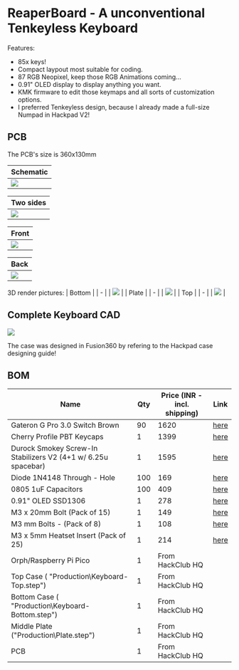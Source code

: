 # ReaperBoard - A unconventional Tenkeyless Keyboard



Features:
- 85x keys!
- Compact laypout most suitable for coding.
- 87 RGB Neopixel, keep those RGB Animations coming...
- 0.91" OLED display to display anything you want.
- KMK firmware to edit those keymaps and all sorts of customization options.
- I preferred Tenkeyless design, because I already made a full-size Numpad in Hackpad V2!

## PCB 

The PCB's size is 360x130mm

| Schematic |
| - |
| ![](https://hc-cdn.hel1.your-objectstorage.com/s/v3/43e181ba590968d68ee1f43a55c178128984dd6c_schematic_page-0001.jpg) |

| Two sides |
| - |
| ![](https://hc-cdn.hel1.your-objectstorage.com/s/v3/e7d3fa2eb3b571d9e9348b085c585fc5688e3c7b_reaperboard-pcb.png) |

| Front |
| - |
| ![](https://hc-cdn.hel1.your-objectstorage.com/s/v3/2dd41328bcb4d24051a3db312d477e8c39b29550_front.png) |

| Back |
| - |
| ![](https://hc-cdn.hel1.your-objectstorage.com/s/v3/585d6de0c55fc12cc4f543bd3e32743e267df823_back.png) |

3D render pictures:
| Bottom |
| - |
| ![](https://hc-cdn.hel1.your-objectstorage.com/s/v3/efbd8cdd229e96b5f9098c4e154e5aa2eda08411_bottom.png) |
| Plate |
| - |
| ![](https://hc-cdn.hel1.your-objectstorage.com/s/v3/274113ff373feaf71396d756c26df1fdf08474dd_plate.png) |
| Top |
| - |
| ![](https://hc-cdn.hel1.your-objectstorage.com/s/v3/74d832ecd1e318c2f60621784b0471682efe66ba_top.png) |

## Complete Keyboard CAD

![](https://hc-cdn.hel1.your-objectstorage.com/s/v3/78373cf88f7b8463eb5ebd165a2df6cf325e3c56_bottom_pcb_plate_top.png)

The case was designed in Fusion360 by refering to the Hackpad case designing guide!

## BOM


| Name                                                          | Qty | Price (INR - incl. shipping) | Link                                                                                                     |
| ------------------------------------------------------------- | --- | ---------------------------- | -------------------------------------------------------------------------------------------------------- |
| Gateron G Pro 3.0 Switch Brown                               | 90  | 1620                         | [here](https://meckeys.com/shop/accessories/keyboard-accessories/key-switches/gateron-g-pro-3-0-switch/) |
| Cherry Profile PBT Keycaps                                    | 1   | 1399                         | [here](https://curiositycaps.in/products/blue-rose-mechainner-blue-cherry-pbt-keycaps)                   |
| Durock Smokey Screw-In Stabilizers V2 (4+1 w/ 6.25u spacebar) | 1   | 1595                         | [here](https://stackskb.com/store/durock-smokey-screw-in-stabilizers-v2/)                                |
| Diode 1N4148 Through - Hole                                   | 100 | 169                          | [here](https://amzn.in/d/j3eLvoh)                                                                        |
| 0805 1uF Capacitors                                  | 100 | 409                          | [here](https://www.mouser.in/ProductDetail/Murata-Electronics/GCM21BR71E105KA56K?qs=N3Kl9KD794SvsR%2FkmVvY%2FQ%3D%3D)                                                                        |
| 0.91" OLED SSD1306                                            | 1   | 278                          | [here](https://amzn.in/d/3cISYEV)                                                                        |
| M3 x 20mm Bolt (Pack of 15)                                   | 1   | 149                          | [here](https://amzn.in/d/8GRQWAB)                                                                        |
| M3 mm Bolts - (Pack of 8)                                     | 1   | 108                          | [here](https://amzn.in/d/7UQtsm8)                                                                        |
| M3 x 5mm Heatset Insert (Pack of 25)                          | 1   | 214                          | [here](https://amzn.in/d/ixybuAc)                                                                        |
| Orph/Raspberry Pi Pico                                        | 1   | From HackClub HQ             |
| Top Case ( "Production\Keyboard-Top.step")                      | 1   | From HackClub HQ             |
| Bottom Case ( "Production\Keyboard-Bottom.step")                | 1   | From HackClub HQ             |
| Middle Plate ("Production\Plate.step")                     | 1   | From HackClub HQ             |
| PCB                                            | 1   | From HackClub HQ             |

